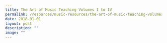 ```yaml
---
title: The Art of Music Teaching Volumes I to IV
permalink: /resources/music-resources/the-art-of-music-teaching-volumes-i-to-iv/
date: 2018-01-01
layout: post
description: ""
image: ""
---
```

